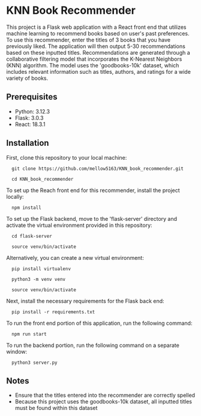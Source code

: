 # KNN Book Recommender

This project is a Flask web application with a React front end that utilizes machine learning to recommend books based on user's past preferences. To use this recommender, enter the titles of 3 books that you have previously liked. The application will then output 5-30 recommendations based on these inputted titles. Recommendations are generated through a collaborative filtering model that incorporates the K-Nearest Neighbors (KNN) algorithm. The model uses the 'goodbooks-10k' dataset, which includes relevant information such as titles, authors, and ratings for a wide variety of books.

## Prerequisites
  - Python: 3.12.3
  - Flask: 3.0.3
  - React: 18.3.1

## Installation
First, clone this repository to your local machine:

      git clone https://github.com/mellow5163/KNN_book_recommender.git
  
      cd KNN_book_recommender


To set up the Reach front end for this recommender, install the project locally:

      npm install

To set up the Flask backend, move to the 'flask-server' directory and activate the virtual environment provided in this repository:

      cd flask-server
  
      source venv/bin/activate
  

Alternatively, you can create a new virtual environment:

      pip install virtualenv
  
      python3 -m venv venv
  
      source venv/bin/activate

Next, install the necessary requirements for the Flask back end:

      pip install -r requirements.txt

To run the front end portion of this application, run the following command:

      npm run start

To run the backend portion, run the following command on a separate window:

      python3 server.py

## Notes
- Ensure that the titles entered into the recommender are correctly spelled
- Because this project uses the goodbooks-10k dataset, all inputted titles must be found within this dataset
